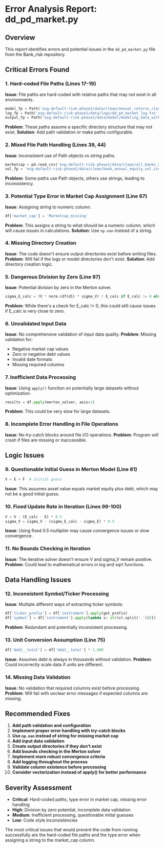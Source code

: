 # Error Analysis Report: dd_pd_market.py

## Overview
This report identifies errors and potential issues in the `dd_pd_market.py` file from the Bank_risk repository.

## Critical Errors Found

### 1. **Hard-coded File Paths (Lines 17-19)**
**Issue**: File paths are hard-coded with relative paths that may not exist in all environments.
```python
model_fp = Path('esg-default-risk-phase1/data/clean/annual_returns_clean.csv')
log_fp = Path('esg-default-risk-phase1/data/logs/dd_pd_market_log.txt')
output_fp = Path('esg-default-risk-phase1/data/model/modeling_data_with_dd_pd_market.csv')
```
**Problem**: These paths assume a specific directory structure that may not exist.
**Solution**: Add path validation or make paths configurable.

### 2. **Mixed File Path Handling (Lines 39, 44)**
**Issue**: Inconsistent use of Path objects vs string paths.
```python
marketcap = pd.read_csv('esg-default-risk-phase1/data/clean/all_banks_marketcap_2016_2023.csv')  # String
vol_fp = 'esg-default-risk-phase1/data/clean/bank_annual_equity_vol.csv'  # String
```
**Problem**: Some paths use Path objects, others use strings, leading to inconsistency.

### 3. **Potential Type Error in Market Cap Assignment (Line 67)**
**Issue**: Assigning string to numeric column.
```python
df['market_cap'] = 'Marketcap_missing'
```
**Problem**: This assigns a string to what should be a numeric column, which will cause issues in calculations.
**Solution**: Use `np.nan` instead of a string.

### 4. **Missing Directory Creation**
**Issue**: The code doesn't ensure output directories exist before writing files.
**Problem**: Will fail if the logs or model directories don't exist.
**Solution**: Add directory creation logic.

### 5. **Dangerous Division by Zero (Line 97)**
**Issue**: Potential division by zero in the Merton solver.
```python
sigma_E_calc = (V * norm.cdf(d1) * sigma_V) / E_calc if E_calc != 0 else np.nan
```
**Problem**: While there's a check for E_calc != 0, this could still cause issues if E_calc is very close to zero.

### 6. **Unvalidated Input Data**
**Issue**: No comprehensive validation of input data quality.
**Problem**: Missing validation for:
- Negative market cap values
- Zero or negative debt values
- Invalid date formats
- Missing required columns

### 7. **Inefficient Data Processing**
**Issue**: Using `apply()` function on potentially large datasets without optimization.
```python
results = df.apply(merton_solver, axis=1)
```
**Problem**: This could be very slow for large datasets.

### 8. **Incomplete Error Handling in File Operations**
**Issue**: No try-catch blocks around file I/O operations.
**Problem**: Program will crash if files are missing or inaccessible.

## Logic Issues

### 9. **Questionable Initial Guess in Merton Model (Line 81)**
```python
V = E + F  # initial guess
```
**Issue**: This assumes asset value equals market equity plus debt, which may not be a good initial guess.

### 10. **Fixed Update Rate in Iteration (Lines 99-100)**
```python
V = V - (E_calc - E) * 0.5
sigma_V = sigma_V - (sigma_E_calc - sigma_E) * 0.5
```
**Issue**: Using fixed 0.5 multiplier may cause convergence issues or slow convergence.

### 11. **No Bounds Checking in Iteration**
**Issue**: The iterative solver doesn't ensure V and sigma_V remain positive.
**Problem**: Could lead to mathematical errors in log and sqrt functions.

## Data Handling Issues

### 12. **Inconsistent Symbol/Ticker Processing**
**Issue**: Multiple different ways of extracting ticker symbols:
```python
df['ticker_prefix'] = df['instrument'].apply(get_prefix)
df['symbol'] = df['instrument'].apply(lambda x: str(x).split('.')[0])
```
**Problem**: Redundant and potentially inconsistent processing.

### 13. **Unit Conversion Assumption (Line 75)**
```python
df['debt__total'] = df['debt__total'] * 1_000
```
**Issue**: Assumes debt is always in thousands without validation.
**Problem**: Could incorrectly scale data if units are different.

### 14. **Missing Data Validation**
**Issue**: No validation that required columns exist before processing.
**Problem**: Will fail with unclear error messages if expected columns are missing.

## Recommended Fixes

1. **Add path validation and configuration**
2. **Implement proper error handling with try-catch blocks**
3. **Use `np.nan` instead of string for missing market cap**
4. **Add input data validation**
5. **Create output directories if they don't exist**
6. **Add bounds checking in the Merton solver**
7. **Implement more robust convergence criteria**
8. **Add logging throughout the process**
9. **Validate column existence before processing**
10. **Consider vectorization instead of apply() for better performance**

## Severity Assessment
- **Critical**: Hard-coded paths, type error in market cap, missing error handling
- **High**: Division by zero potential, incomplete data validation
- **Medium**: Inefficient processing, questionable initial guesses
- **Low**: Code style inconsistencies

The most critical issues that would prevent the code from running successfully are the hard-coded file paths and the type error when assigning a string to the market_cap column.